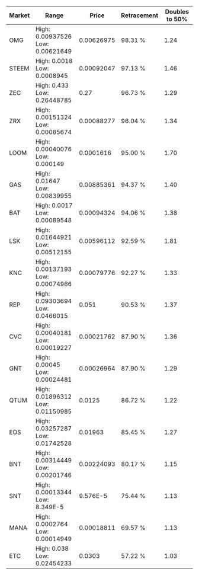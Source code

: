 | Market | Range | Price| Retracement | Doubles to 50% |
| --- | --- | --- | --- | --- |
| OMG | High: 0.00937526<br />Low: 0.00621649 | 0.00626975 | 98.31 % | 1.24 |
| STEEM | High: 0.0018<br />Low: 0.0008945 | 0.00092047 | 97.13 % | 1.46 |
| ZEC | High: 0.433<br />Low: 0.26448785 | 0.27 | 96.73 % | 1.29 |
| ZRX | High: 0.00151324<br />Low: 0.00085674 | 0.00088277 | 96.04 % | 1.34 |
| LOOM | High: 0.00040076<br />Low: 0.000149 | 0.0001616 | 95.00 % | 1.70 |
| GAS | High: 0.01647<br />Low: 0.00839955 | 0.00885361 | 94.37 % | 1.40 |
| BAT | High: 0.0017<br />Low: 0.00089548 | 0.00094324 | 94.06 % | 1.38 |
| LSK | High: 0.01644921<br />Low: 0.00512155 | 0.00596112 | 92.59 % | 1.81 |
| KNC | High: 0.00137193<br />Low: 0.00074966 | 0.00079776 | 92.27 % | 1.33 |
| REP | High: 0.09303694<br />Low: 0.0466015 | 0.051 | 90.53 % | 1.37 |
| CVC | High: 0.00040181<br />Low: 0.00019227 | 0.00021762 | 87.90 % | 1.36 |
| GNT | High: 0.00045<br />Low: 0.00024481 | 0.00026964 | 87.90 % | 1.29 |
| QTUM | High: 0.01896312<br />Low: 0.01150985 | 0.0125 | 86.72 % | 1.22 |
| EOS | High: 0.03257287<br />Low: 0.01742528 | 0.01963 | 85.45 % | 1.27 |
| BNT | High: 0.00314449<br />Low: 0.00201746 | 0.00224093 | 80.17 % | 1.15 |
| SNT | High: 0.00013344<br />Low: 8.349E-5 | 9.576E-5 | 75.44 % | 1.13 |
| MANA | High: 0.0002764<br />Low: 0.00014949 | 0.00018811 | 69.57 % | 1.13 |
| ETC | High: 0.038<br />Low: 0.02454233 | 0.0303 | 57.22 % | 1.03 |
